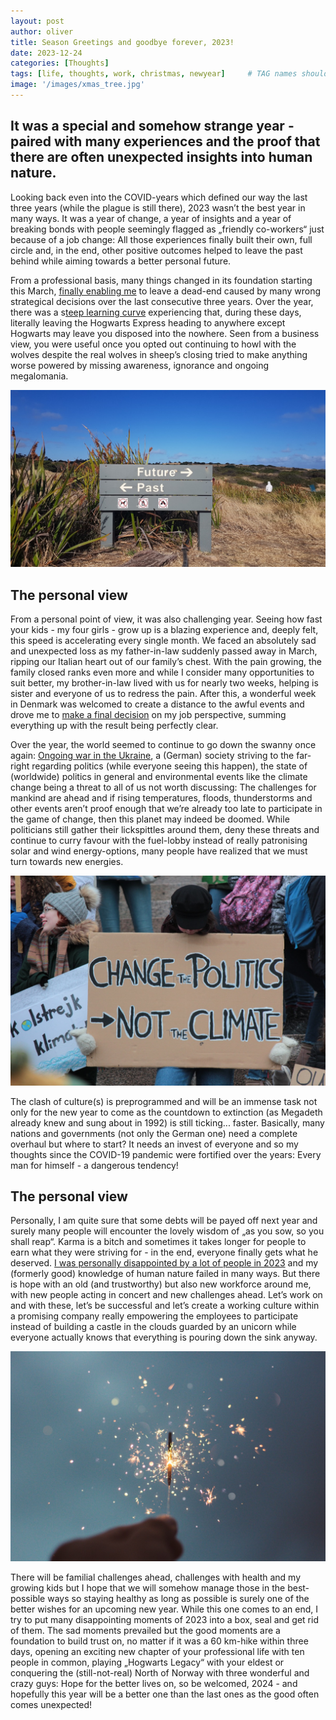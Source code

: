 ```yaml
---
layout: post
author: oliver
title: Season Greetings and goodbye forever, 2023!
date: 2023-12-24
categories: [Thoughts]
tags: [life, thoughts, work, christmas, newyear]     # TAG names should always be lowercase
image: '/images/xmas_tree.jpg'
---
```


## It was a special and somehow strange year - paired with many experiences and the proof that there are often unexpected insights into human nature.

Looking back even into the COVID-years which defined our way the last three years (while the plague is still there), 2023 wasn’t the best year in many ways. It was a year of change, a year of insights and a year of breaking bonds with people seemingly flagged as „friendly co-workers“ just because of a job change: All those experiences finally built their own, full circle and, in the end, other positive outcomes helped to leave the past behind while aiming towards a better personal future.

From a professional basis, many things changed in its foundation starting this March, [finally enabling me](../The-best-way-to-predict-your-future-is-to-create-it/) to leave a dead-end caused by many wrong strategical decisions over the last consecutive three years. Over the year, there was a s[teep learning curve](../Stop-worrying-about-people-that-arent-worried-about-you/) experiencing that, during these days, literally leaving the Hogwarts Express heading to anywhere except Hogwarts may leave you disposed into the nowhere. Seen from a business view, you were useful once you opted out continuing to howl with the wolves despite the real wolves in sheep’s closing tried to make anything worse powered by missing awareness, ignorance and ongoing megalomania. 

![Past or future?](../images/hadija-9cgMKmZyhH0-unsplash.jpg)

## The personal view

From a personal point of view, it was also challenging year. Seeing how fast your kids - my four girls - grow up is a blazing experience and, deeply felt, this speed is accelerating every single month. We faced an absolutely sad and unexpected loss as my father-in-law suddenly passed away in March, ripping our Italian heart out of our family’s chest. With the pain growing, the family closed ranks even more and while I consider many opportunities to suit better, my brother-in-law lived with us for nearly two weeks, helping is sister and everyone of us to redress the pain. After this, a wonderful week in Denmark was welcomed to create a distance to the awful events and drove me to [make a final decision](../The-best-way-to-predict-your-future-is-to-create-it/) on my job perspective, summing everything up with the result being perfectly clear.

Over the year, the world seemed to continue to go down the swanny once again: [Ongoing war in the Ukraine](../The-only-thing-we-have-to-fear-on-the-planet-is-man/), a (German) society striving to the far-right regarding politics (while everyone seeing this happen), the state of (worldwide) politics in general and environmental events like the climate change being a threat to all of us not worth discussing: The challenges for mankind are ahead and if rising temperatures, floods, thunderstorms and other events aren’t proof enough that we’re already too late to participate in the game of change, then this planet may indeed be doomed. While politicians still gather their lickspittles around them, deny these threats and continue to curry favour with the fuel-lobby instead of really patronising solar and wind energy-options, many people have realized that we must turn towards new energies.

![Change politics](../images/tania-malrechauffe-Tq7lbAeF9BQ-unsplash.jpg)

The clash of culture(s) is preprogrammed and will be an immense task not only for the new year to come as the countdown to extinction (as Megadeth already knew and sung about in 1992) is still ticking... faster. Basically, many nations and governments (not only the German one) need a complete overhaul but where to start? It needs an invest of everyone and so my thoughts since the COVID-19 pandemic were fortified over the years: Every man for himself - a dangerous tendency!

## The personal view

Personally, I am quite sure that some debts will be payed off next year and surely many people will encounter the lovely wisdom of „as you sow, so you shall reap“. Karma is a bitch and sometimes it takes longer for people to earn what they were striving for - in the end, everyone finally gets what he deserved. [I was personally disappointed by a lot of people in 2023](../Stop-worrying-about-people-that-arent-worried-about-you/) and my (formerly good) knowledge of human nature failed in many ways. But there is hope with an old (and trustworthy) but also new workforce around me, with new people acting in concert and new challenges ahead. Let’s work on and with these, let’s be successful and let’s create a working culture within a promising company really empowering the employees to participate instead of building a castle in the clouds guarded by an unicorn while everyone actually knows that everything is pouring down the sink anyway.

![New year](../images/cristian-escobar-abkEAOjnY0s-unsplash.jpg)

There will be familial challenges ahead, challenges with health and my growing kids but I hope that we will somehow manage those in the best-possible ways so staying healthy as long as possible is surely one of the better wishes for an upcoming new year. While this one comes to an end, I try to put many disappointing moments of 2023 into a box, seal and get rid of them. The sad moments prevailed but the good moments are a foundation to build trust on, no matter if it was a 60 km-hike within three days, opening an exciting new chapter of your professional life with ten people in common, playing „Hogwarts Legacy“ with your eldest or conquering the (still-not-real) North of Norway with three wonderful and crazy guys: Hope for the better lives on, so be welcomed, 2024 - and hopefully this year will be a better one than the last ones as the good often comes unexpected!
